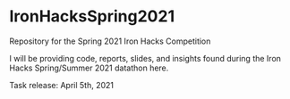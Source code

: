 # IronHacksSpring2021
Repository for the Spring 2021 Iron Hacks Competition

I will be providing code, reports, slides, and insights found during the Iron Hacks Spring/Summer 2021 datathon here.

Task release: April 5th, 2021
